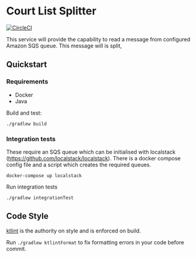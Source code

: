 # Court List Splitter

[![CircleCI](https://circleci.com/gh/ministryofjustice/court-list-splitter.svg?style=svg)](https://circleci.com/gh/ministryofjustice/court-list-splitter)

This service will provide the capability to read a message from configured Amazon SQS queue. This message will is split, 

## Quickstart

### Requirements

- Docker
- Java

Build and test:

```
./gradlew build
```

### Integration tests

These require an SQS queue which can be initialised with localstack (https://github.com/localstack/localstack). There is a docker compose config file and a script which creates the required queues.

```
docker-compose up localstack
```

Run integration tests
```
./gradlew integrationTest
```

## Code Style

[ktlint](https://github.com/pinterest/ktlint) is the authority on style and is enforced on build.

Run `./gradlew ktlintFormat` to fix formatting errors in your code before commit.
